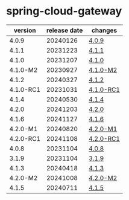 # spring-cloud-gateway	


|version|release date|changes|
|---|---|---|
|4.0.9|20240126|[4.0.9](./4.0.9-20240126.md)|
|4.1.1|20231223|[4.1.1](./4.1.1-20231223.md)|
|4.1.0|20231207|[4.1.0](./4.1.0-20231207.md)|
|4.1.0-M2|20230927|[4.1.0-M2](./4.1.0-M2-20230927.md)|
|4.1.2|20240327|[4.1.2](./4.1.2-20240327.md)|
|4.1.0-RC1|20231031|[4.1.0-RC1](./4.1.0-RC1-20231031.md)|
|4.1.4|20240530|[4.1.4](./4.1.4-20240530.md)|
|4.2.0|20241203|[4.2.0](./4.2.0-20241203.md)|
|4.1.6|20241127|[4.1.6](./4.1.6-20241127.md)|
|4.2.0-M1|20240820|[4.2.0-M1](./4.2.0-M1-20240820.md)|
|4.2.0-RC1|20241108|[4.2.0-RC1](./4.2.0-RC1-20241108.md)|
|4.0.8|20231104|[4.0.8](./4.0.8-20231104.md)|
|3.1.9|20231104|[3.1.9](./3.1.9-20231104.md)|
|4.1.3|20240418|[4.1.3](./4.1.3-20240418.md)|
|4.2.0-M2|20241008|[4.2.0-M2](./4.2.0-M2-20241008.md)|
|4.1.5|20240711|[4.1.5](./4.1.5-20240711.md)|
